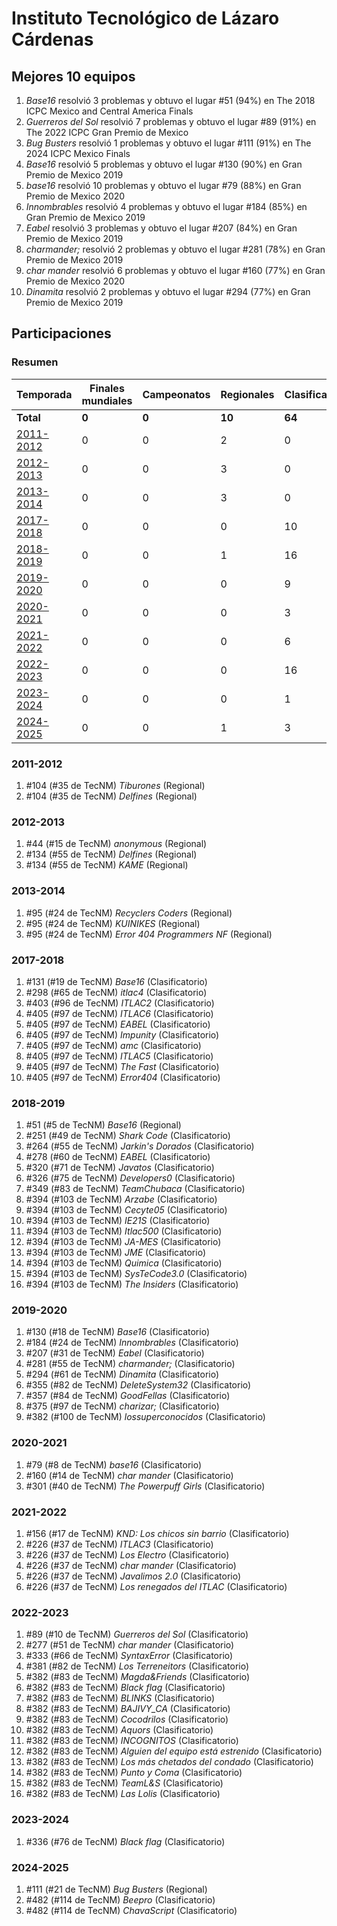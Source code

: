 ---
---

# Instituto Tecnológico de Lázaro Cárdenas

## Mejores 10 equipos

1. _Base16_ resolvió 3 problemas y obtuvo el lugar #51 (94%) en The 2018 ICPC Mexico and Central America Finals
1. _Guerreros del Sol_ resolvió 7 problemas y obtuvo el lugar #89 (91%) en The 2022 ICPC Gran Premio de Mexico
1. _Bug Busters_ resolvió 1 problemas y obtuvo el lugar #111 (91%) en The 2024 ICPC Mexico Finals
1. _Base16_ resolvió 5 problemas y obtuvo el lugar #130 (90%) en Gran Premio de Mexico 2019
1. _base16_ resolvió 10 problemas y obtuvo el lugar #79 (88%) en Gran Premio de Mexico 2020
1. _Innombrables_ resolvió 4 problemas y obtuvo el lugar #184 (85%) en Gran Premio de Mexico 2019
1. _Eabel_ resolvió 3 problemas y obtuvo el lugar #207 (84%) en Gran Premio de Mexico 2019
1. _charmander;_ resolvió 2 problemas y obtuvo el lugar #281 (78%) en Gran Premio de Mexico 2019
1. _char mander_ resolvió 6 problemas y obtuvo el lugar #160 (77%) en Gran Premio de Mexico 2020
1. _Dinamita_ resolvió 2 problemas y obtuvo el lugar #294 (77%) en Gran Premio de Mexico 2019

## Participaciones

### Resumen

| Temporada | Finales mundiales | Campeonatos | Regionales | Clasificatorios | Equipos |
| --- | --- | --- | --- | --- | --- |
| **Total** | **0** | **0** | **10** | **64** | **72** |
| [2011-2012](#2011-2012) | 0 | 0 | 2 | 0 | 2 |
| [2012-2013](#2012-2013) | 0 | 0 | 3 | 0 | 3 |
| [2013-2014](#2013-2014) | 0 | 0 | 3 | 0 | 3 |
| [2017-2018](#2017-2018) | 0 | 0 | 0 | 10 | 10 |
| [2018-2019](#2018-2019) | 0 | 0 | 1 | 16 | 16 |
| [2019-2020](#2019-2020) | 0 | 0 | 0 | 9 | 9 |
| [2020-2021](#2020-2021) | 0 | 0 | 0 | 3 | 3 |
| [2021-2022](#2021-2022) | 0 | 0 | 0 | 6 | 6 |
| [2022-2023](#2022-2023) | 0 | 0 | 0 | 16 | 16 |
| [2023-2024](#2023-2024) | 0 | 0 | 0 | 1 | 1 |
| [2024-2025](#2024-2025) | 0 | 0 | 1 | 3 | 3 |

### 2011-2012

1. #104 (#35 de TecNM) _Tiburones_ (Regional)
1. #104 (#35 de TecNM) _Delfines_ (Regional)

### 2012-2013

1. #44 (#15 de TecNM) _anonymous_ (Regional)
1. #134 (#55 de TecNM) _Delfines_ (Regional)
1. #134 (#55 de TecNM) _KAME_ (Regional)

### 2013-2014

1. #95 (#24 de TecNM) _Recyclers Coders_ (Regional)
1. #95 (#24 de TecNM) _KUINIKES_ (Regional)
1. #95 (#24 de TecNM) _Error 404 Programmers NF_ (Regional)

### 2017-2018

1. #131 (#19 de TecNM) _Base16_ (Clasificatorio)
1. #298 (#65 de TecNM) _itlac4_ (Clasificatorio)
1. #403 (#96 de TecNM) _ITLAC2_ (Clasificatorio)
1. #405 (#97 de TecNM) _ITLAC6_ (Clasificatorio)
1. #405 (#97 de TecNM) _EABEL_ (Clasificatorio)
1. #405 (#97 de TecNM) _Impunity_ (Clasificatorio)
1. #405 (#97 de TecNM) _amc_ (Clasificatorio)
1. #405 (#97 de TecNM) _ITLAC5_ (Clasificatorio)
1. #405 (#97 de TecNM) _The Fast_ (Clasificatorio)
1. #405 (#97 de TecNM) _Error404_ (Clasificatorio)

### 2018-2019

1. #51 (#5 de TecNM) _Base16_ (Regional)
1. #251 (#49 de TecNM) _Shark Code_ (Clasificatorio)
1. #264 (#55 de TecNM) _Jarkin's Dorados_ (Clasificatorio)
1. #278 (#60 de TecNM) _EABEL_ (Clasificatorio)
1. #320 (#71 de TecNM) _Javatos_ (Clasificatorio)
1. #326 (#75 de TecNM) _Developers0_ (Clasificatorio)
1. #349 (#83 de TecNM) _TeamChubaca_ (Clasificatorio)
1. #394 (#103 de TecNM) _Arzabe_ (Clasificatorio)
1. #394 (#103 de TecNM) _Cecyte05_ (Clasificatorio)
1. #394 (#103 de TecNM) _IE21S_ (Clasificatorio)
1. #394 (#103 de TecNM) _Itlac500_ (Clasificatorio)
1. #394 (#103 de TecNM) _JA-MES_ (Clasificatorio)
1. #394 (#103 de TecNM) _JME_ (Clasificatorio)
1. #394 (#103 de TecNM) _Quimica_ (Clasificatorio)
1. #394 (#103 de TecNM) _SysTeCode3.0_ (Clasificatorio)
1. #394 (#103 de TecNM) _The Insiders_ (Clasificatorio)

### 2019-2020

1. #130 (#18 de TecNM) _Base16_ (Clasificatorio)
1. #184 (#24 de TecNM) _Innombrables_ (Clasificatorio)
1. #207 (#31 de TecNM) _Eabel_ (Clasificatorio)
1. #281 (#55 de TecNM) _charmander;_ (Clasificatorio)
1. #294 (#61 de TecNM) _Dinamita_ (Clasificatorio)
1. #355 (#82 de TecNM) _DeleteSystem32_ (Clasificatorio)
1. #357 (#84 de TecNM) _GoodFellas_ (Clasificatorio)
1. #375 (#97 de TecNM) _charizar;_ (Clasificatorio)
1. #382 (#100 de TecNM) _lossuperconocidos_ (Clasificatorio)

### 2020-2021

1. #79 (#8 de TecNM) _base16_ (Clasificatorio)
1. #160 (#14 de TecNM) _char mander_ (Clasificatorio)
1. #301 (#40 de TecNM) _The Powerpuff Girls_ (Clasificatorio)

### 2021-2022

1. #156 (#17 de TecNM) _KND: Los chicos sin barrio_ (Clasificatorio)
1. #226 (#37 de TecNM) _ITLAC3_ (Clasificatorio)
1. #226 (#37 de TecNM) _Los Electro_ (Clasificatorio)
1. #226 (#37 de TecNM) _char mander_ (Clasificatorio)
1. #226 (#37 de TecNM) _Javalimos 2.0_ (Clasificatorio)
1. #226 (#37 de TecNM) _Los renegados del ITLAC_ (Clasificatorio)

### 2022-2023

1. #89 (#10 de TecNM) _Guerreros del Sol_ (Clasificatorio)
1. #277 (#51 de TecNM) _char mander_ (Clasificatorio)
1. #333 (#66 de TecNM) _SyntaxError_ (Clasificatorio)
1. #381 (#82 de TecNM) _Los Terreneitors_ (Clasificatorio)
1. #382 (#83 de TecNM) _Magda&Friends_ (Clasificatorio)
1. #382 (#83 de TecNM) _Black flag_ (Clasificatorio)
1. #382 (#83 de TecNM) _BLINKS_ (Clasificatorio)
1. #382 (#83 de TecNM) _BAJIVY_CA_ (Clasificatorio)
1. #382 (#83 de TecNM) _Cocodrilos_ (Clasificatorio)
1. #382 (#83 de TecNM) _Aquors_ (Clasificatorio)
1. #382 (#83 de TecNM) _INCOGNITOS_ (Clasificatorio)
1. #382 (#83 de TecNM) _Alguien del equipo está estrenido_ (Clasificatorio)
1. #382 (#83 de TecNM) _Los más chetados del condado_ (Clasificatorio)
1. #382 (#83 de TecNM) _Punto y Coma_ (Clasificatorio)
1. #382 (#83 de TecNM) _TeamL&S_ (Clasificatorio)
1. #382 (#83 de TecNM) _Las Lolis_ (Clasificatorio)

### 2023-2024

1. #336 (#76 de TecNM) _Black flag_ (Clasificatorio)

### 2024-2025

1. #111 (#21 de TecNM) _Bug Busters_ (Regional)
1. #482 (#114 de TecNM) _Beepro_ (Clasificatorio)
1. #482 (#114 de TecNM) _ChavaScript_ (Clasificatorio)



